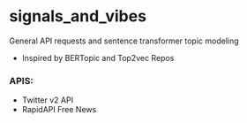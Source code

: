 # signals_and_vibes
General API requests and sentence transformer topic modeling
- Inspired by BERTopic and Top2vec Repos

### APIS:
- Twitter v2 API
- RapidAPI Free News

